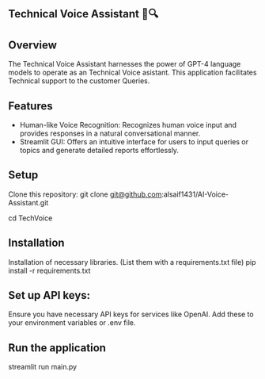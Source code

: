 ## Technical Voice Assistant 🧪🔍 

## Overview  
The Technical Voice Assistant harnesses the power of GPT-4 language models to operate as an Technical Voice asistant. This application facilitates Technical support to the customer Queries.

## Features
- Human-like Voice Recognition: Recognizes human voice input and provides responses in a natural conversational manner.
- Streamlit GUI: Offers an intuitive interface for users to input queries or topics and generate detailed reports effortlessly.


## Setup
Clone this repository: 
git clone git@github.com:alsaif1431/AI-Voice-Assistant.git

cd TechVoice


## Installation
Installation of necessary libraries. (List them with a requirements.txt file)
pip install -r requirements.txt


## Set up API keys:
Ensure you have necessary API keys for services like OpenAI. Add these to your environment variables or .env file.


## Run the application
streamlit run main.py
